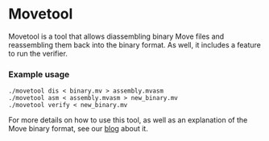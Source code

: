 # Movetool

Movetool is a tool that allows diassembling binary Move files and reassembling them back into the binary format. As well, it includes a feature to run the verifier.

### Example usage

```
./movetool dis < binary.mv > assembly.mvasm
./movetool asm < assembly.mvasm > new_binary.mv
./movetool verify < new_binary.mv
```

For more details on how to use this tool, as well as an explanation of the Move binary format, see our [blog](https://www.zellic.io/blog/introducing-movetool) about it.
